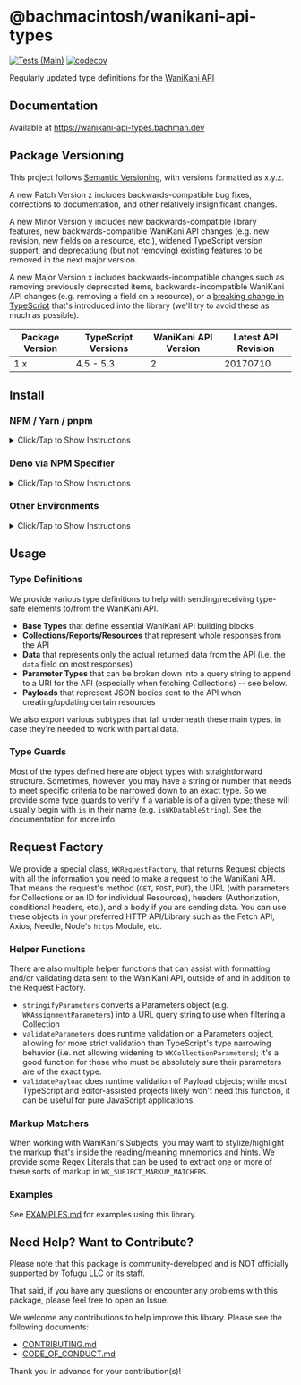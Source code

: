 # @bachmacintosh/wanikani-api-types

[![Tests (Main)](https://github.com/bachmacintosh/wanikani-api-types/actions/workflows/push.yml/badge.svg)](https://github.com/bachmacintosh/wanikani-api-types/actions/workflows/push.yml)
[![codecov](https://codecov.io/gh/bachmacintosh/wanikani-api-types/branch/main/graph/badge.svg?token=CCVBE1UM9M)](https://codecov.io/gh/bachmacintosh/wanikani-api-types)

Regularly updated type definitions for the [WaniKani API](https://docs.api.wanikani.com/20170710/)

## Documentation

Available at https://wanikani-api-types.bachman.dev

## Package Versioning

This project follows [Semantic Versioning](https://semver.org/spec/v2.0.0.html), with versions formatted as x.y.z.

A new Patch Version z includes backwards-compatible bug fixes, corrections to documentation, and other relatively insignificant changes.

A new Minor Version y includes new backwards-compatible library features, new backwards-compatible WaniKani API changes (e.g. new revision, new fields on a resource, etc.), widened TypeScript version support, and deprecatiung (but not removing) existing features to be removed in the next major version.

A new Major Version x includes backwards-incompatible changes such as removing previously deprecated items, backwards-incompatible WaniKani API changes (e.g. removing a field on a resource), or a [breaking change in TypeScript](https://github.com/microsoft/TypeScript/wiki/Breaking-Changes) that's introduced into the library (we'll try to avoid these as much as possible).

| Package Version | TypeScript Versions | WaniKani API Version | Latest API Revision |
| --------------- | ------------------- | -------------------- | ------------------- |
| 1.x             | 4.5 - 5.3           | 2                    | 20170710            |

## Install

### NPM / Yarn / pnpm

<details>
<summary>Click/Tap to Show Instructions</summary>

Run the following command pertaining to your package manager:

```shell
npm install @bachmacintosh/wanikani-api-types
```

```shell
yarn add @bachmacintosh/wanikani-api-types
```

```shell
pnpm install @bachmacintosh/wanikani-api-types
```

Then, import using one of two methods.

#### Specific API Revision (Recommended)

The module you import from matches a [WaniKani API Revision](https://docs.api.wanikani.com/20170710/#revisions-aka-versioning); you shouldn't expect any breaking changes from the package.

```typescript
import type { WKAssignmentParameters, WKDatableString } from "@bachmacintosh/wanikani-api-types/dist/v20170710";
import { stringifyParameters } from "@bachmacintosh/wanikani-api-types/dist/v20170710";
```

#### Latest API Revision (Not Recommended)

Importing from the index module will always provide types, methods, etc. for use with the latest and greatest API Revision.

```typescript
import type { WKAssignmentParameters, WKDatableString } from "@bachmacintosh/wanikani-api-types";
import { stringifyParameters } from "@bachmacintosh/wanikani-api-types";
```

</details>

### Deno via NPM Specifier

<details>
<summary>Click/Tap to Show Instructions</summary>

Deno version 1.28 and up can import the library using an [npm specifier](https://deno.land/manual@v1.31.3/node/npm_specifiers).

**Be sure to replace `x.y.z` with your desired version number.**

#### Specific API Revision (Recommended)

The module you import from matches a [WaniKani API Revision](https://docs.api.wanikani.com/20170710/#revisions-aka-versioning); you shouldn't expect any breaking changes from the package.

```typescript
import type {
  WKAssignmentParameters,
  WKDatableString,
} from "npm:@bachmacintosh/wanikani-api-types@x.y.z/dist/v20170710";
import { stringifyParameters } from "npm:@bachmacintosh/wanikani-api-types@x.y.z/dist/v20170710";
```

#### Latest API Revision (Not Recommended)

Importing from the index module will always provide types, methods, etc. for use with the latest and greatest API Revision.

```typescript
import type { WKAssignmentParameters, WKDatableString } from "npm:@bachmacintosh/wanikani-api-types@x.y.z";
import { stringifyParameters } from "npm:@bachmacintosh/wanikani-api-types@x.y.z";
```

</details>

### Other Environments

<details>

<summary>Click/Tap to Show Instructions</summary>

You can import the modules directly with `esm.sh`.

**Be sure to replace `x.y.z` with your desired version number.**

#### Specific API Revision (Recommended)

The module you import from matches a [WaniKani API Revision](https://docs.api.wanikani.com/20170710/#revisions-aka-versioning); you shouldn't expect any breaking changes from the package.

```typescript
import type {
  WKAssignmentParameters,
  WKDatableString,
} from "https://esm.sh/@bachmacintosh/wanikani-api-types@x.y.z/dist/v20170710.js";
import { stringifyParameters } from "https://esm.sh/@bachmacintosh/wanikani-api-types@x.y.z/dist/v20170710.js";
```

#### Latest API Revision (Not Recommended)

Importing from the index module will always provide types, methods, etc. for use with the latest and greatest API Revision.

```typescript
import type { WKAssignmentParameters, WKDatableString } from "https://esm.sh/@bachmacintosh/wanikani-api-types@x.y.z";
import { stringifyParameters } from "https://esm.sh/@bachmacintosh/wanikani-api-types@x.y.z";
```

</details>

## Usage

### Type Definitions

We provide various type definitions to help with sending/receiving type-safe elements to/from the WaniKani API.

- **Base Types** that define essential WaniKani API building blocks
- **Collections/Reports/Resources** that represent whole responses from the API
- **Data** that represents only the actual returned data from the API (i.e. the `data` field on most responses)
- **Parameter Types** that can be broken down into a query string to append to a URI for the API (especially when fetching Collections) -- see below.
- **Payloads** that represent JSON bodies sent to the API when creating/updating certain resources

We also export various subtypes that fall underneath these main types, in case they're needed to work with partial data.

### Type Guards

Most of the types defined here are object types with straightforward structure. Sometimes, however, you may have a string or number that needs to meet specific criteria to be narrowed down to an exact type. So we provide some [type guards](https://www.typescriptlang.org/docs/handbook/2/narrowing.html#using-type-predicates) to verify if a variable is of a given type; these will usually begin with `is` in their name (e.g. `isWKDatableString`). See the documentation for more info.

## Request Factory

We provide a special class, `WKRequestFactory`, that returns Request objects with all the information you need to make a request to the WaniKani API. That means the request's method (`GET`, `POST`, `PUT`), the URL (with parameters for Collections or an ID for individual Resources), headers (Authorization, conditional headers, etc.), and a body if you are sending data. You can use these objects in your preferred HTTP API/Library such as the Fetch API, Axios, Needle, Node's `https` Module, etc.

### Helper Functions

There are also multiple helper functions that can assist with formatting and/or validating data sent to the WaniKani API, outside of and in addition to the Request Factory.

- `stringifyParameters` converts a Parameters object (e.g. `WKAssignmentParameters`) into a URL query string to use when filtering a Collection
- `validateParameters` does runtime validation on a Parameters object, allowing for more strict validation than TypeScript's type narrowing behavior (i.e. not allowing widening to `WKCollectionParameters`); it's a good function for those who must be absolutely sure their parameters are of the exact type.
- `validatePayload` does runtime validation of Payload objects; while most TypeScript and editor-assisted projects likely won't need this function, it can be useful for pure JavaScript applications.

### Markup Matchers

When working with WaniKani's Subjects, you may want to stylize/highlight the markup that's inside the reading/meaning mnemonics and hints. We provide some Regex Literals that can be used to extract one or more of these sorts of markup in `WK_SUBJECT_MARKUP_MATCHERS`.

### Examples

See [EXAMPLES.md](https://github.com/bachmacintosh/wanikani-api-types/blob/main/EXAMPLES.md) for examples using this library.

## Need Help? Want to Contribute?

Please note that this package is community-developed and is NOT officially supported by Tofugu LLC or its staff.

That said, if you have any questions or encounter any problems with this package, please feel free to open an Issue.

We welcome any contributions to help improve this library. Please see the following documents:

- [CONTRIBUTING.md](https://github.com/bachmacintosh/wanikani-api-types/blob/main/CONTRIBUTING.md)
- [CODE_OF_CONDUCT.md](https://github.com/bachmacintosh/wanikani-api-types/blob/main/CODE_OF_CONDUCT.md)

Thank you in advance for your contribution(s)!
